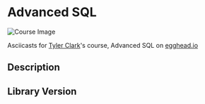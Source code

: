 # Advanced SQL

![Course Image](https://d2eip9sf3oo6c2.cloudfront.net/series/square_covers/000/000/449/thumb/egh_adv-sql_1000.png)

Asciicasts for [Tyler Clark](https://egghead.io/instructors/tyler-clark)'s course, Advanced SQL on [egghead.io](https://egghead.io/courses/advanced-sql)

## Description


## Library Version
